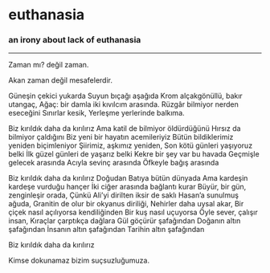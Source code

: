 # euthanasia
### an irony about lack of euthanasia
__________________________________________

Zaman mı? değil zaman.

Akan zaman değil mesafelerdir.

Güneşin çekici yukarda
Suyun bıçağı aşağıda
Krom alçakgönüllü, bakır utangaç,
Ağaç: bir damla iki kıvılcım arasında.
Rüzgâr bilmiyor nerden eseceğini
Sınırlar kesik,
Yerleşme yerlerinde balkıma.

Biz kırıldık daha da kırılırız
Ama katil de bilmiyor öldürdüğünü
Hırsız da bilmiyor çaldığını
Biz yeni bir hayatın acemileriyiz
Bütün bildiklerimiz yeniden biçimleniyor
Şiirimiz, aşkımız yeniden,
Son kötü günleri yaşıyoruz belki
İlk güzel günleri de yaşarız belki
Kekre bir şey var bu havada
Geçmişle gelecek arasında
Acıyla sevinç arasında
Öfkeyle bağış arasında

Biz kırıldık daha da kırılırız
Doğudan Batıya bütün dünyada
Ama kardeşin kardeşe vurduğu hançer
İki ciğer arasında bağlantı kurar
Büyür, bir gün, zenginleşir orada,
Çünkü Ali’yi dirilten iksir de saklı
Hasan’a sunulmuş ağuda,
Granitin de olur bir okyanus diriliği,
Nehirler daha uysal akar,
Bir çiçek nasıl açılıyorsa kendiliğinden
Bir kuş nasıl uçuyorsa
Öyle sever, çalışır insan,
Kıraçlar çarptıkça dağlara
Gül göçürür şafağından
Doğanın altın şafağından
İnsanın altın şafağından
Tarihin altın şafağından

Biz kırıldık daha da kırılırız

Kimse dokunamaz bizim suçsuzluğumuza.
